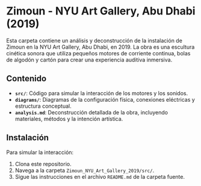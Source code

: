 # Zimoun - NYU Art Gallery, Abu Dhabi (2019)  
Esta carpeta contiene un análisis y deconstrucción de la instalación de Zimoun en la NYU Art Gallery, Abu Dhabi, en 2019. La obra es una escultura cinética sonora que utiliza pequeños motores de corriente continua, bolas de algodón y cartón para crear una experiencia auditiva inmersiva.  

## Contenido  
- **`src/`**: Código para simular la interacción de los motores y los sonidos.  
- **`diagrams/`**: Diagramas de la configuración física, conexiones eléctricas y estructura conceptual.  
- **`analysis.md`**: Deconstrucción detallada de la obra, incluyendo materiales, métodos y la intención artística.  

## Instalación  
Para simular la interacción:  
1. Clona este repositorio.  
2. Navega a la carpeta `Zimoun_NYU_Art_Gallery_2019/src/`.  
3. Sigue las instrucciones en el archivo `README.md` de la carpeta fuente.  

